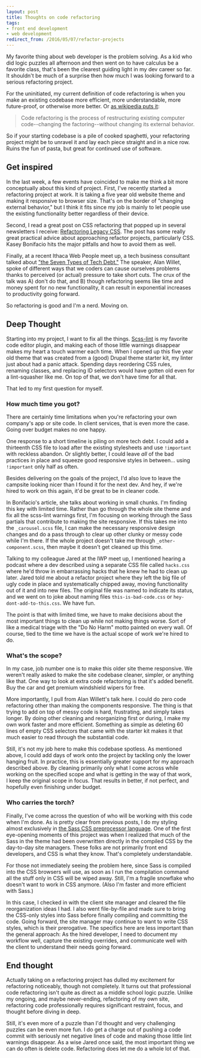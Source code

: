 ```yaml
---
layout: post
title: Thoughts on code refactoring
tags:
- front end development
- web development
redirect_from: /2016/05/07/refactor-projects
---
```


My favorite thing about web developer is the problem solving. As a kid who did logic puzzles all afternoon and then went on to have calculus be a favorite class, that's been the clearest guiding light in my dev career so far. It shouldn't be much of a surprise then how much I was looking forward to a serious refactoring project.

For the uninitiated, my current definition of code refactoring is when you make an existing codebase more efficient, more understandable, more future-proof, or otherwise more better. Or [as wikipedia puts it](https://en.wikipedia.org/wiki/Code_refactoring):

> Code refactoring is the process of restructuring existing computer code--changing the factoring--without changing its external behavior.

So if your starting codebase is a pile of cooked spaghetti, your refactoring project might be to unravel it and lay each piece straight and in a nice row. Ruins the fun of pasta, but great for continued use of software.

## Get inspired

In the last week, a few events have coincided to make me think a bit more conceptually about this kind of project. First, I've recently started a refactoring project at work. It is taking a five year old website theme and making it responsive to browser size. That's on the border of "changing external behavior," but I think it fits since my job is mainly to let people use the existing functionality better regardless of their device.

Second, I read a great post on CSS refactoring that popped up in several newsletters I receive: [Refactoring Legacy CSS](http://seesparkbox.com/foundry/refactoring_legacy_css). The post has some really great practical advice about approaching refactor projects, particularly CSS. Kasey Bonifacio hits the major pitfalls and how to avoid them as well.

Finally, at a recent Ithaca Web People meet up, a tech business consultant talked about ["the Seven Types of Tech Debt."](http://www.meetup.com/ithaca-web-people/events/230119785/) The speaker, Alan Willet, spoke of different ways that we coders can cause ourselves problems thanks to perceived (or actual) pressure to take short cuts. The crux of the talk was A) don't do that, and B) though refactoring seems like time and money spent for no new functionality, it can result in exponential increases to productivity going forward.

So refactoring is good and I'm a nerd. Moving on.

## Deep Thought
Starting into my project, I want to fix all the things. [Scss-lint](https://github.com/brigade/scss-lint/) is my favorite code editor plugin, and making each of those little warnings disappear makes my heart a touch warmer each time. When I opened up this five year old theme that was created from a (good) Drupal theme starter kit, my linter just about had a panic attack. Spending days reordering CSS rules, renaming classes, and replacing ID selectors would have gotten old even for a lint-squasher like me. On top of that, we don't have time for all that.

That led to my first question for myself.

### How much time you got?
There are certainly time limitations when you're refactoring your own company's app or site code. In client services, that is even more the case. Going over budget makes no one happy.

One response to a short timeline is piling on more tech debt. I could add a thirteenth CSS file to load after the existing stylesheets and use `!important` with reckless abandon. Or slightly better, I could leave _all_ of the bad practices in place and squeeze good responsive styles in between... using `!important` only half as often.

Besides delivering on the goals of the project, I'd also love to leave the campsite looking nicer than I found it for the next dev. And hey, if we're hired to work on this again, it'd be great to be in cleaner code.

In Bonifacio's article, she talks about working in small chunks. I'm finding this key with limited time. Rather than go through the whole site theme and fix all the scss-lint warnings first, I'm focusing on working through the Sass partials that contribute to making the site responsive. If this takes me into the `_carousel.scss` file, I can make the necessary responsive design changes and do a pass through to clear up other clunky or messy code while I'm there. If the whole project doesn't take me through `_other-component.scss`, then maybe it doesn't get cleaned up this time.

Talking to my colleague Jared at the IWP meet up, I mentioned hearing a podcast where a dev described using a separate CSS file called `hacks.css` where he'd throw in embarrassing hacks that he knew he had to clean up later. Jared told me about a refactor project where they left the big file of ugly code in place and systematically chipped away, moving functionality out of it and into new files. The original file was named to indicate its status, and we went on to joke about naming files `this-is-bad-code.css` or `hey-dont-add-to-this.css`. We have fun.

The point is that with limited time, we have to make decisions about the most important things to clean up while not making things worse. Sort of like a medical triage with the "Do No Harm" motto painted on every wall. Of course, tied to the time we have is the actual scope of work we're hired to do.

### What's the scope?

In my case, job number one is to make this older site theme responsive. We weren't really asked to make the site codebase cleaner, simpler, or anything like that. One way to look at extra code refactoring is that it's added benefit. Buy the car and get premium windshield wipers for free.

More importantly, I pull from Alan Willett's talk here. I could do zero code refactoring other than making the components responsive. The thing is that trying to add on top of messy code is hard, frustrating, and simply takes longer. By doing other cleaning and reorganizing first or during, I make my own work faster and more efficient. Something as simple as deleting 60 lines of empty CSS selectors that came with the starter kit makes it that much easier to read through the substantial code.

Still, it's not my job here to make this codebase spotless. As mentioned above, I could add days of work onto the project by tackling only the lower hanging fruit. In practice, this is essentially greater support for my approach described above. By cleaning primarily only what I come across while working on the specified scope and what is getting in the way of that work, I keep the original scope in focus. That results in better, if not perfect, and hopefully even finishing under budget.

### Who carries the torch?

Finally, I've come across the question of who will be working with this code when I'm done. As is pretty clear from previous posts, I do my styling almost exclusively in [the Sass CSS preprocessor language](http://sass-lang.com/). One of the first eye-opening moments of this project was when I realized that much of the Sass in the theme had been overwritten directly in the compiled CSS by the day-to-day site managers. These folks are not primarily front end developers, and CSS is what they know. That's completely understandable.

For those not immediately seeing the problem here, since Sass is compiled into the CSS browsers will use, as soon as I run the compilation command all the stuff only in CSS will be wiped away. Still, I'm a fragile snowflake who doesn't want to work in CSS anymore. (Also I'm faster and more efficient with Sass.)

In this case, I checked in with the client site manager and cleared the file reorganization ideas I had. I also went file-by-file and made sure to bring the CSS-only styles into Sass before finally compiling and committing the code. Going forward, the site manager may continue to want to write CSS styles, which is their prerogative. The specifics here are less important than the general approach: As the hired developer, I need to document my workflow well, capture the existing overrides, and communicate well with the client to understand their needs going forward.

## End thought
Actually taking on a refactoring project has dulled my excitement for refactoring noticeably, though not completely. It turns out that professional code refactoring isn't quite as direct as a middle school logic puzzle. Unlike my ongoing, and maybe never-ending, refactoring of my own site, refactoring code professionally requires significant restraint, focus, and thought before diving in deep.

Still, it's even more of a puzzle than I'd thought and very challenging puzzles can be even more fun. I do get a charge out of pushing a code commit with seriously net negative lines of code and making those little lint warnings disappear. As a wise Jared once said, the most important thing we can do often is delete code. Refactoring does let me do a whole lot of that.
